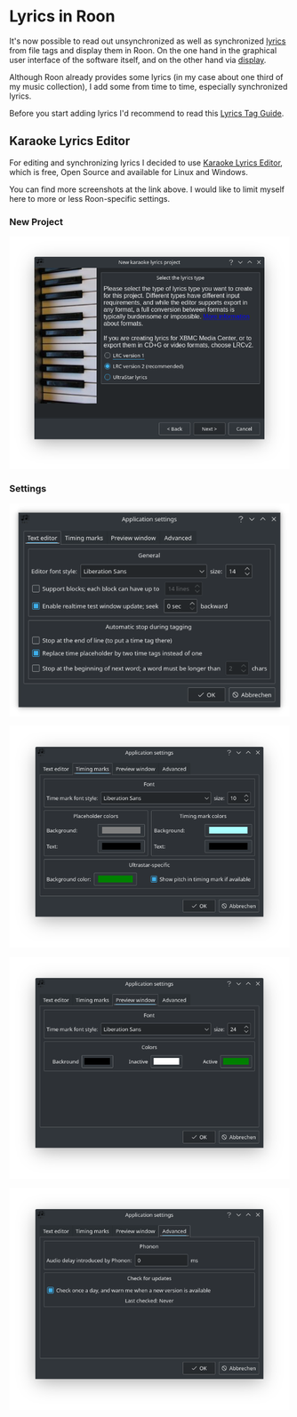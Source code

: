 # Lyrics in Roon

It's now possible to read out unsynchronized as well as synchronized [lyrics](https://help.roonlabs.com/portal/en/kb/articles/lyrics) from file tags and display them in Roon. On the one hand in the graphical user interface of the software itself, and on the other hand via [display](https://help.roonlabs.com/portal/en/kb/articles/displays).

Although Roon already provides some lyrics (in my case about one third of my music collection), I add some from time to time, especially synchronized lyrics.

Before you start adding lyrics I'd recommend to read this [Lyrics Tag Guide](https://community.roonlabs.com/t/1-7-lyrics-tag-guide/85182).

## Karaoke Lyrics Editor

For editing and synchronizing lyrics I decided to use [Karaoke Lyrics Editor](https://www.ulduzsoft.com/linux/karaoke-lyrics-editor/), which is free, Open Source and available for Linux and Windows.

You can find more screenshots at the link above. I would like to limit myself here to more or less Roon-specific settings.

### New Project

![Select Lyrics Type](../images/karlyriceditor-select_lyrics_type.png)

### Settings

![Settings - Text Editor](../images/karlyriceditor-settings-texteditor.png)

![Settings - Timing Marks](../images/karlyriceditor-settings-timing_marks.png)

![Settings - Preview Window](../images/karlyriceditor-settings-preview_window.png)

![Settings - Advanced](../images/karlyriceditor-settings-advanced.png)

